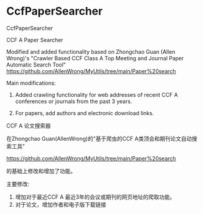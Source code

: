 # CcfPaperSearcher
CcfPaperSearcher

CCF A Paper Searcher

Modified and added functionality based on Zhongchao Guan (Allen Wrong)'s "Crawler Based CCF Class A Top Meeting and Journal Paper Automatic Search Tool"
https://github.com/AllenWrong/MyUtils/tree/main/Paper%20search


Main modifications:
1. Added crawling functionality for web addresses of recent CCF A conferences or journals from the past 3 years.

2. For papers, add authors and electronic download links.


CCF A 论文搜索器

在Zhongchao Guan(AllenWrong)的"基于爬虫的CCF A类顶会和期刊论文自动搜索工具"

https://github.com/AllenWrong/MyUtils/tree/main/Paper%20search

的基础上修改和增加了功能。

主要修改:
1. 增加对于最近CCF A 最近3年的会议或期刊的网页地址的爬取功能。
2. 对于论文，增加作者和电子版下载链接
